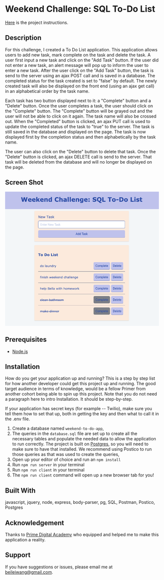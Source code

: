 # Weekend Challenge: SQL To-Do List

[Here](./INSTRUCTIONS.md) is the project instructions.

## Description

For this challenge, I created a To Do List application. This application allows users to add new task, mark complete on the task and delete the task. A user first input a new task and click on the "Add Task" button. If the user did not enter a new task, an alert message will pop up to inform the user to enter a new task. After the user click on the "Add Task" button, the task is send to the server using an ajax POST call and is saved in a database. The completed status for the task created is set to "false" by default. The newly created task will also be displayed on the front end (using an ajax get call) in an alphabetical order by the task name.

Each task has two button displayed next to it: a "Complete" button and a "Delete" button. Once the user completes a task, the user should click on the "Complete" button. The "Complete" button will be grayed out and the user will not be able to click on it again. The task name will also be crossed out. When the "Completed" button is clicked, an ajax PUT call is used to update the completed status of the task to "true" to the server. The task is still saved in the database and displayed on the page. The task is now displayed first by the completion status and then alphabetically by the task name.

The user can also click on the "Delete" button to delete that task. Once the "Delete" button is clicked, an ajax DELETE call is send to the server. That task will be deleted from the database and will no longer be displayed on the page.

## Screen Shot

![](screenshot.png)

## Prerequisites

- [Node.js](https://nodejs.org/en/)

## Installation

How do you get your application up and running? This is a step by step list for how another developer could get this project up and running. The good target audience in terms of knowledge, would be a fellow Primer from another cohort being able to spin up this project. Note that you do not need a paragraph here to intro Installation. It should be step-by-step.

If your application has secret keys (for example -- Twilio), make sure you tell them how to set that up, both in getting the key and then what to call it in the .env file.

1. Create a database named `weekend-to-do-app`,
2. The queries in the `database.sql` file are set up to create all the necessary tables and populate the needed data to allow the application to run correctly. The project is built on [Postgres](https://www.postgresql.org/download/), so you will need to make sure to have that installed. We recommend using Postico to run those queries as that was used to create the queries,
3. Open up your editor of choice and run an `npm install`
4. Run `npm run server` in your terminal
5. Run `npm run client` in your terminal
6. The `npm run client` command will open up a new browser tab for you!

## Built With

javascript, jquery, node, express, body-parser, pg, SQL, Postman, Postico, Postgres

## Acknowledgement

Thanks to [Prime Digital Academy](www.primeacademy.io) who equipped and helped me to make this application a reality.

## Support

If you have suggestions or issues, please email me at [beileiwang@gmail.com](beileiwang@gmail.com).
